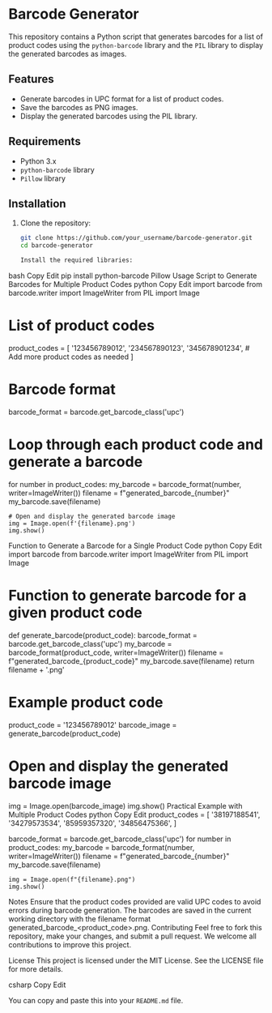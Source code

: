 # Barcode Generator

This repository contains a Python script that generates barcodes for a list of product codes using the `python-barcode` library and the `PIL` library to display the generated barcodes as images.

## Features
- Generate barcodes in UPC format for a list of product codes.
- Save the barcodes as PNG images.
- Display the generated barcodes using the PIL library.

## Requirements
- Python 3.x
- `python-barcode` library
- `Pillow` library

## Installation

1. Clone the repository:
   ```bash
   git clone https://github.com/your_username/barcode-generator.git
   cd barcode-generator

   Install the required libraries:
bash
Copy
Edit
pip install python-barcode Pillow
Usage
Script to Generate Barcodes for Multiple Product Codes
python
Copy
Edit
import barcode
from barcode.writer import ImageWriter
from PIL import Image

# List of product codes
product_codes = [
    '123456789012',
    '234567890123',
    '345678901234',
    # Add more product codes as needed
]

# Barcode format
barcode_format = barcode.get_barcode_class('upc')

# Loop through each product code and generate a barcode
for number in product_codes:
    my_barcode = barcode_format(number, writer=ImageWriter())
    filename = f"generated_barcode_{number}"
    my_barcode.save(filename)

    # Open and display the generated barcode image
    img = Image.open(f'{filename}.png')
    img.show()
Function to Generate a Barcode for a Single Product Code
python
Copy
Edit
import barcode
from barcode.writer import ImageWriter
from PIL import Image

# Function to generate barcode for a given product code
def generate_barcode(product_code):
    barcode_format = barcode.get_barcode_class('upc')
    my_barcode = barcode_format(product_code, writer=ImageWriter())
    filename = f"generated_barcode_{product_code}"
    my_barcode.save(filename)
    return filename + '.png'

# Example product code
product_code = '123456789012'
barcode_image = generate_barcode(product_code)

# Open and display the generated barcode image
img = Image.open(barcode_image)
img.show()
Practical Example with Multiple Product Codes
python
Copy
Edit
product_codes = [
    '38197188541',
    '34279573534',
    '85959357320',
    '34856475366',
]

barcode_format = barcode.get_barcode_class('upc')
for number in product_codes:
    my_barcode = barcode_format(number, writer=ImageWriter())
    filename = f"generated_barcode_{number}"
    my_barcode.save(filename)

    img = Image.open(f"{filename}.png")
    img.show()
Notes
Ensure that the product codes provided are valid UPC codes to avoid errors during barcode generation.
The barcodes are saved in the current working directory with the filename format generated_barcode_<product_code>.png.
Contributing
Feel free to fork this repository, make your changes, and submit a pull request. We welcome all contributions to improve this project.

License
This project is licensed under the MIT License. See the LICENSE file for more details.

csharp
Copy
Edit

You can copy and paste this into your `README.md` file.













